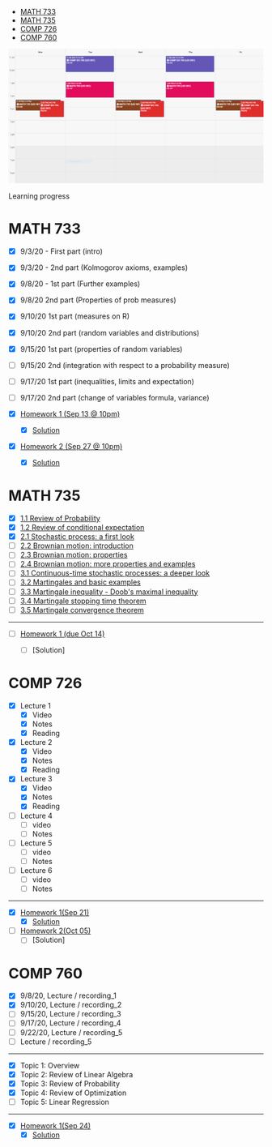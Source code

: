 
- [MATH 733](#math-733)
- [MATH 735](#math-735)
- [COMP 726](#comp-726)
- [COMP 760](#comp-760)


<center><img src="Schedule.PNG"/></center>

Learning progress

# MATH 733
- [x] 9/3/20 - First part (intro)
- [x] 9/3/20 - 2nd part (Kolmogorov axioms, examples)
- [x] 9/8/20 - 1st part (Further examples)
- [x] 9/8/20 2nd part (Properties of prob measures)
- [x] 9/10/20 1st part (measures on R)
- [x] 9/10/20 2nd part (random variables and distributions)
- [x] 9/15/20 1st part (properties of random variables)
- [ ] 9/15/20 2nd (integration with respect to a probability measure)
- [ ] 9/17/20 1st part (inequalities, limits and expectation)
- [ ] 9/17/20 2nd part (change of variables formula, variance)

- [x] [Homework 1 (Sep 13 @ 10pm)](/MATH733/Homework1/hw_1.pdf)
  - [x] [Solution](/MATH733/Homework1/solution_1.pdf)
- [x] [Homework 2 (Sep 27 @ 10pm)](/MATH733/Homework2/hw_2.pdf)
  - [x] [Solution](/MATH733/Homework2/solution_2.pdf)

# MATH 735
- [x] [1.1 Review of Probability](/MATH735/1-01%20Review%20of%20Probability.pdf)
- [x] [1.2 Review of conditional expectation](/MATH735/1-01%20Review%20of%20conditional%20expectation.pdf)
- [x] [2.1 Stochastic process: a first look](/MATH735/2-01%20Stochastic%20Processes.pdf)
- [ ] [2.2 Brownian motion: introduction](/MATH735/2-02%20Brownian%20motion.pdf)
- [ ] [2.3 Brownian motion: properties](/MATH735/2-03%20Brownian%20motion%20-%20properties.pdf)
- [ ] [2.4 Brownian motion: more properties and examples](/MATH735/2-04%20Brownian%20motion%20-%20more%20examples.pdf)
- [ ] [3.1 Continuous-time stochastic processes: a deeper look](MATH735/3-01%20A%20deeper%20look%20at%20continuous%20time%20stochastic%20processes.pdf)
- [ ] [3.2 Martingales and basic examples](MATH735/3-02%20Martingale%20theory%20and%20basic%20examples.pdf)
- [ ] [3.3 Martingale inequality - Doob's maximal inequality](MATH735/3-03%20Martingale%20inequality%20(Doob%20max%20inequality).pdf)
- [ ] [3.4 Martingale stopping time theorem](MATH735/3-04%20Martingale%20stopping%20time%20theorem.pdf)
- [ ] [3.5 Martingale convergence theorem](MATH735/3-05%20Martingale%20convergence%20theorem.pdf)
- - - -
- [ ] [Homework 1 (due Oct 14)](/MATH735/Homework1)
  - [ ] [Solution]


# COMP 726
- [x] Lecture 1
  - [x] Video
  - [x] Notes
  - [x] Reading
- [x] Lecture 2
  - [x] Video
  - [x] Notes
  - [x] Reading
- [x] Lecture 3
  - [x] Video
  - [x] Notes
  - [x] Reading
- [ ] Lecture 4
  - [ ] video
  - [ ] Notes
- [ ] Lecture 5
  - [ ] video
  - [ ] Notes
- [ ] Lecture 6
  - [ ] video
  - [ ] Notes
- - - -

- [x] [Homework 1(Sep 21)](/COMP726/Homework1/CS_726_HW_1_Fall_2020.pdf)
  - [x] [Solution](/COMP726/Homework1/solution_1.pdf)
- [ ] [Homework 2(Oct 05)](/COMP726/Homework2/CS_726_HW_2_Fall_2020.pdf)
  - [ ] [Solution]

# COMP 760
- [x] 9/8/20, Lecture / recording_1
- [x] 9/10/20, Lecture / recording_2
- [ ] 9/15/20, Lecture / recording_3
- [ ] 9/17/20, Lecture / recording_4
- [ ] 9/22/20, Lecture / recording_5
- [ ] Lecture / recording_5	

- - - -
- [x] Topic 1: Overview
- [x] Topic 2: Review of Linear Algebra
- [x] Topic 3: Review of Probability
- [x] Topic 4: Review of Optimization
- [ ] Topic 5: Linear Regression

- - - -
- [x] [Homework 1(Sep 24)](/COMP760/Homework1/CS760_hw1_Review.pdf)
  - [x] [Solution](/COMP760/Homework1/solution_1.pdf)